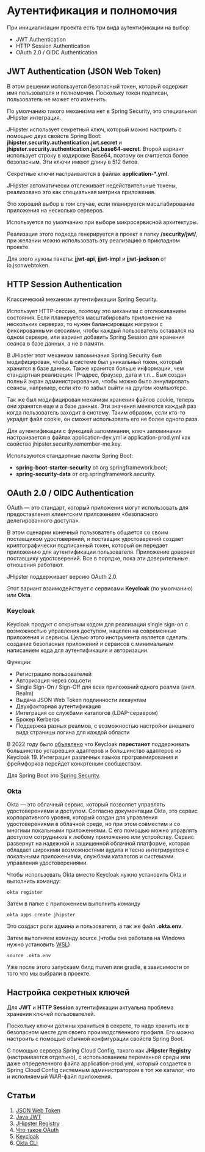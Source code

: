 # Аутентификация и полномочия

При инициализации проекта есть три вида аутентификации на выбор:
- JWT Authentication 
- HTTP Session Authentication
- OAuth 2.0 / OIDC Authentication 

## JWT Authentication (JSON Web Token)
В этом решении используется безопасный токен, который содержит имя пользователя и полномочия. Поскольку токен подписан, пользователь не может его изменить.

По умолчанию такого механизма нет в Spring Security, это специальная JHipster интеграция.

JHipster использует секретный ключ, который можно настроить с помощью двух свойств Spring Boot: **jhipster.security.authentication.jwt.secret** и **jhipster.security.authentication.jwt.base64-secret**. Второй вариант использует строку в кодировке Base64, поэтому он считается более безопасным. Эти ключи имеют длину в 512 битов.

Секретные ключи настраиваются в файлах **application-*.yml**. 

JHipster автоматически отслеживает недействительные токены, реализовано это как специальная метрика приложения.

Это хороший выбор в том случае, если планируется масштабирование приложения на несколько серверов.

Используется по умолчанию при выборе микросервисной архитектуры.

Реализация этого подхода генерируется в проект в папку **/security/jwt/**, при желании можно использовать эту реализацию в прикладном проекте.

Для этого нужны пакеты: **jjwt-api**, **jjwt-impl** и **jjwt-jackson** от io.jsonwebtoken.

## HTTP Session Authentication 

Классический механизм аутентификации Spring Security. 

Использует HTTP-сессию, поэтому это механизм с отслеживанием состояния. Если планируется масштабировать приложение на нескольких серверах, то нужен балансировщик нагрузки с фиксированными сессиями, чтобы каждый пользователь оставался на одном сервере, или вариант добавить Spring Session для хранения сеанса в базе данных, а не в памяти.

В JHipster этот механизм запоминания Spring Security был модифицирован, чтобы в системе был уникальный токен, который хранится в базе данных. Также хранится больше информации, чем стандартная реализация: IP-адрес, браузер, дата и т.п… Был создан полный экран администрирования, чтобы можно было аннулировать сеансы, например, если кто-то забыл выйти на другом компьютере. 

Так же был модифицирован механизм хранения файлов cookie, теперь они хранятся еще и а базе данных. Эти значения меняются каждый раз когда пользователь заходит в систему. Таким образом, если кто-то украдет файл cookie, он сможет использовать его не более одного раза.

Для аутентификации с функцией запоминания, ключ запоминания настраивается в файлах application-dev.yml и application-prod.yml как свойство jhipster.security.remember-me.key.

Используются стандартные пакеты Spring Boot:
- **spring-boot-starter-security** от org.springframework.boot;
- **spring-security-data** от org.springframework.security.

## OAuth 2.0 / OIDC Authentication 

OAuth — это стандарт, который приложения могут использовать для предоставления клиентским приложениям «безопасного делегированного доступа».

В этом сценарии конечный пользователь общается со своим поставщиком удостоверений, и поставщик удостоверений создает криптографически подписанный токен, который он передает приложению для аутентификации пользователя. Приложение доверяет поставщику удостоверений. Все в порядке, пока эти доверительные отношения работают.

JHipster поддерживает версию OAuth 2.0.

Этот вариант взаимодействует с сервисами **Keycloak** (по умолчанию) или **Okta**.

### Keycloak

Keycloak продукт с открытым кодом для реализации single sign-on с возможностью управления доступом, нацелен на современные приложения и сервисы. Целью этого инструмента является сделать создание безопасных приложений и сервисов с минимальным написанием кода для аутентификации и авторизации.

Функции:
- Регистрацию пользователей
- Авторизация через соц.сети
- Single Sign-On / Sign-Off для всех приложений одного реалма (англ. Realm)
- Выдача JSON Web Token подлинности аккаунтам
- Двухфакторная аутентификация
- Интеграция со службами каталогов (LDAP-сервером)
- Брокер Kerberos
- Поддержка разных реалмов, с возможностью настройки внешнего вида страницы логина для каждой области

В 2022 году было [объявлено](https://www.keycloak.org/2023/03/adapter-deprecation-update.html) что Keycloak **перестанет** поддерживать большинство устаревших адаптеров и большинство адаптеров из Keycloak 19. Интеграция различных языков программирования и фреймфорков перейдет конкртеным сообществам.

Для Spring Boot это [Spring Security](https://docs.spring.io/spring-security/reference/servlet/oauth2/index.html).

### Okta

Okta — это облачный сервис, который позволяет управлять удостоверениями и доступом. Согласно документации Okta, это сервис корпоративного уровня, который создан для управления удостоверениями в облачной среде, но при этом совместим и со многими локальными приложениями. С его помощью можно управлять доступом сотрудников к любому приложению или устройству. Сервис развернут на надежной и защищенной облачной платформе, которая обладает широкими возможностями аудита и тесно интегрируется с локальными приложениями, службами каталогов и системами управления удостоверениями.

Чтобы использовать Okta вместо Keycloak нужно установить Okta и выполнить команду:
```
okta register
```

Затем в папке с приложением выполнить команду
```
okta apps create jhipster
```
Это создаст роли админа и пользователя, а так же файл **.okta.env**.

Затем выполняем команду source (чтобы она работала на Windows нужно установить [WSL](https://learn.microsoft.com/en-us/windows/wsl/install))
```
source .okta.env
```
Уже после этого запускаем билд maven или gradle, в зависимости от того что мы выбрали в проекте.

## Настройка секретных ключей

Для **JWT** и **HTTP Session** аутентификации актуальна проблема хранения ключей пользователей.

Поскольку ключи должны храниться в секрете, то надо хранить их в безопасном месте для своего производственного профиля. Его можно настроить с помощью обычной конфигурации свойств Spring Boot. 

С помощью сервера Spring Cloud Config, такого как **JHipster Registry** (настраивается отдельно), с использованием переменной среды или даже определенного файла application-prod.yml, который создается в Spring Cloud Config системным администратором в тот же каталог, что и исполняемый WAR-файл приложения.

## Статьи

1. [JSON Web Token](https://jwt.io/)
2. [Java JWT](https://github.com/jwtk/jjwt#java-jwt-json-web-token-for-java-and-android)
3. [JHipster Registry](https://www.jhipster.tech/jhipster-registry/)
4. [Что такое OAuth](https://developer.okta.com/blog/2017/06/21/what-the-heck-is-oauth)
5. [Keycloak](https://www.keycloak.org/)
6. [Okta CLI](https://cli.okta.com/)